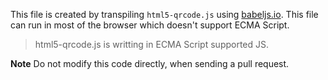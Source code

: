 This file is created by transpiling `html5-qrcode.js` using [babeljs.io](https://babeljs.io).
This file can run in most of the browser which doesn't support ECMA Script.
> html5-qrcode.js is writting in ECMA Script supported JS.

**Note** Do not modify this code directly, when sending a pull request.